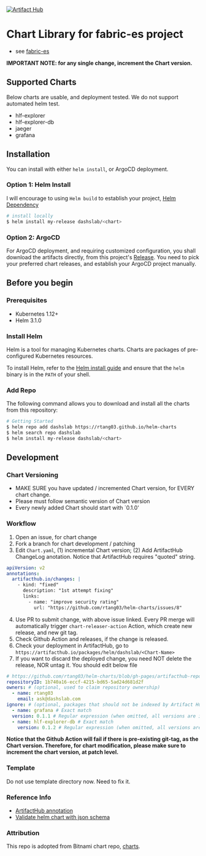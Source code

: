 [![Artifact Hub](https://img.shields.io/endpoint?url=https://artifacthub.io/badge/repository/dashslab)](https://artifacthub.io/packages/search?repo=dashslab)

# Chart Library for fabric-es project

- see [fabric-es](https://rtang03.github.com/fabric-es)

**IMPORTANT NOTE: for any single change, increment the Chart version.**

## Supported Charts

Below charts are usable, and deployment tested. We do not support automated helm test.

- hlf-explorer
- hlf-explorer-db
- jaeger
- grafana

## Installation

You can install with either `helm install`, or ArgoCD deployment. 

### Option 1: Helm Install

I will encourage to using `Helm build` to establish your project, [Helm Dependency](https://helm.sh/docs/helm/helm_dependency/)

```bash
# install locally
$ helm install my-release dashslab/<chart>
```

### Option 2: ArgoCD
For ArgoCD deployment, and requiring customized configuration, you shall download the artifacts directly, from this project's
[Release](https://github.com/rtang03/helm-charts/releases). You need to pick your preferred chart releases, and establish
your ArgoCD project manually. 


## Before you begin

### Prerequisites
- Kubernetes 1.12+
- Helm 3.1.0

### Install Helm

Helm is a tool for managing Kubernetes charts. Charts are packages of pre-configured Kubernetes resources.

To install Helm, refer to the [Helm install guide](https://github.com/helm/helm#install) and ensure that the `helm` binary is in the `PATH` of your shell.

### Add Repo

The following command allows you to download and install all the charts from this repository:

```bash
# Getting Started
$ helm repo add dashslab https://rtang03.github.io/helm-charts
$ helm search repo dashslab
$ helm install my-release dashslab/<chart>
```

## Development

### Chart Versioning

- MAKE SURE you have updated / incremented Chart version, for EVERY chart change.
- Please must follow semantic version of Chart version
- Every newly added Chart should start with `0.1.0'

### Workflow

1. Open an issue, for chart change
2. Fork a branch for chart development / patching
3. Edit `Chart.yaml`, (1) incremental Chart version; (2) Add ArtifactHub ChangeLog anotation. Notice that ArtifactHub requires "quoted" string.

```yaml
apiVersion: v2
annotations:
  artifacthub.io/changes: |
    - kind: "fixed"
      description: "1st attempt fixing"
      links:
        - name: "improve security rating"
          url: "https://github.com/rtang03/helm-charts/issues/8"
  ```
4. Use PR to submit change, with above issue linked. Every PR merge will automatically trigger `chart-releaser-action` Action, which create new release, and new git tag.
5. Check Github Action and releases, if the change is released.
6. Check your deployment in ArtifactHub, go to `https://artifacthub.io/packages/helm/dashslab/<Chart-Name>`
7. If you want to discard the deployed change, you need NOT delete the release, NOR untag it. You should edit below file

```yaml
# https://github.com/rtang03/helm-charts/blob/gh-pages/artifacthub-repo.yml
repositoryID: 1b740a16-eccf-4215-bd65-5ad24d681d2f
owners: # (optional, used to claim repository ownership)
  - name: rtang03
    email: ask@dashslab.com
ignore: # (optional, packages that should not be indexed by Artifact Hub)
  - name: grafana # Exact match
  version: 0.1.1 # Regular expression (when omitted, all versions are ignored)
  - name: hlf-explorer-db # Exact match
    version: 0.1.2 # Regular expression (when omitted, all versions are ignored)
```

**Notice that the Github Action will fail if there is pre-existing git-tag, as the Chart version. Therefore, for chart modification, 
please make sure to increment the chart version, at patch level.**

### Template

Do not use template directory now. Need to fix it.

### Reference Info
- [ArtifactHub annotation](https://artifacthub.io/docs/topics/annotations/helm/)
- [Validate helm chart with json schema](https://www.arthurkoziel.com/validate-helm-chart-values-with-json-schemas/)
### Attribution

This repo is adopted from Bitnami chart repo, [charts](https://github.com/bitnami/charts).
